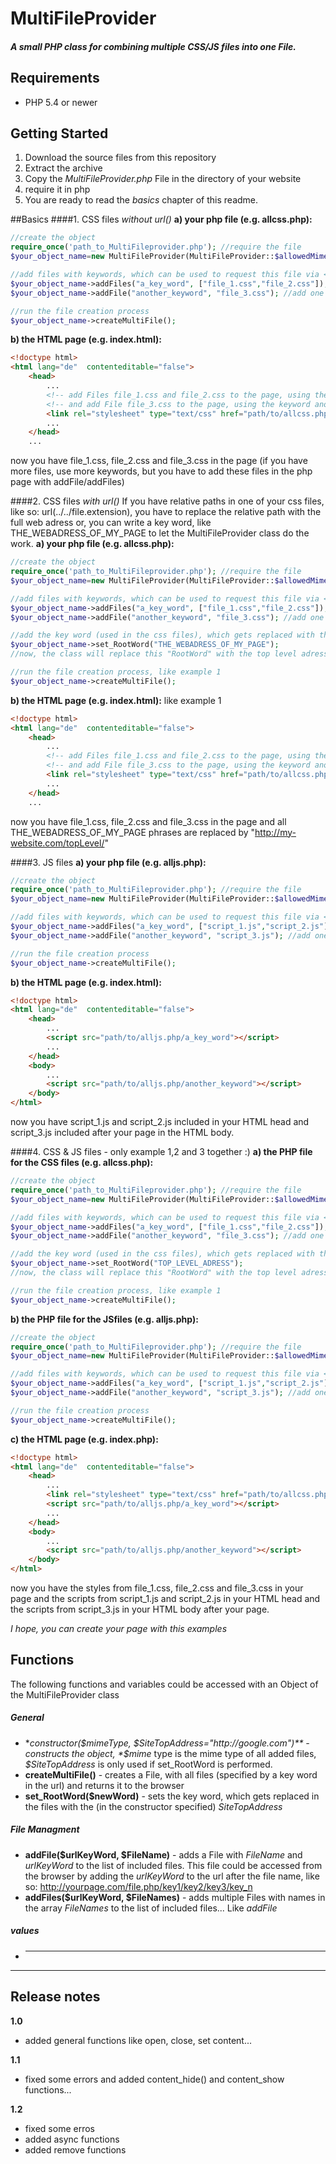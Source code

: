 # MultiFileProvider
##### A small PHP class for combining multiple CSS/JS files into one File.

## Requirements
- PHP 5.4 or newer

## Getting Started
1. Download the source files from this repository
2. Extract the archive
3. Copy the *MultiFileProvider.php* File in the directory of your website
4. require it in php
7. You are ready to read the *basics* chapter of this readme.

##Basics
####1. CSS files *without url()*
**a) your php file (e.g. allcss.php):**

```php
//create the object 
require_once('path_to_MultiFileprovider.php'); //require the file
$your_object_name=new MultiFileProvider(MultiFileProvider::$allowedMimeTypes["css"]); //specifying the css mime type is easy, because you could access all allowed mime type  of the class as array (file extension = key, mime type = value) with MultiFileProvider::$allowedMimeTypes.

//add files with keywords, which can be used to request this file via <link> in html
$your_object_name->addFiles("a_key_word", ["file_1.css","file_2.css"]); //add multiple files to one key word
$your_object_name->addFile("another_keyword", "file_3.css"); //add one file for one keyword

//run the file creation process
$your_object_name->createMultiFile();
```

**b) the HTML page (e.g. index.html):**
```html
<!doctype html>
<html lang="de"  contenteditable="false">
    <head>
        ...
		<!-- add Files file_1.css and file_2.css to the page, using the keyword a_key_word-->
        <!-- and add File file_3.css to the page, using the keyword another_keyword-->
        <link rel="stylesheet" type="text/css" href="path/to/allcss.php/a_key_word/another_keyword/foo/a"/>
        ...
    </head>
    ...
```
now you have file_1.css, file_2.css and file_3.css in the page (if you have more files, use more keywords, but you have to add these files in the php page with addFile/addFiles)

####2. CSS files *with url()*
If you have relative paths in one of your css files, like so: url(../../file.extension), you have to replace the relative path with the full web adress or, you can write a key word, like THE_WEBADRESS_OF_MY_PAGE to let the MultiFileProvider class do the work.
**a) your php file (e.g. allcss.php):**

```php
//create the object 
require_once('path_to_MultiFileprovider.php'); //require the file
$your_object_name=new MultiFileProvider(MultiFileProvider::$allowedMimeTypes["css"],"http://my-website.com/topLevel/");//mime type like in example 1. The adress is the Top level of your website, like http://google.com or http://mysite.com/another_folder_level/

//add files with keywords, which can be used to request this file via <link> in html, like example 1
$your_object_name->addFiles("a_key_word", ["file_1.css","file_2.css"]); //add multiple files to one key word
$your_object_name->addFile("another_keyword", "file_3.css"); //add one file for one keyword

//add the key word (used in the css files), which gets replaced with the top level, specified in the object creation
$your_object_name->set_RootWord("THE_WEBADRESS_OF_MY_PAGE");
//now, the class will replace this "RootWord" with the top level adress

//run the file creation process, like example 1
$your_object_name->createMultiFile();
```

**b) the HTML page (e.g. index.html):** like example 1
```html
<!doctype html>
<html lang="de"  contenteditable="false">
    <head>
        ...
		<!-- add Files file_1.css and file_2.css to the page, using the keyword a_key_word-->
        <!-- and add File file_3.css to the page, using the keyword another_keyword-->
        <link rel="stylesheet" type="text/css" href="path/to/allcss.php/a_key_word/another_keyword/foo/a"/>
        ...
    </head>
    ...
```
now you have file_1.css, file_2.css and file_3.css in the page and all THE_WEBADRESS_OF_MY_PAGE phrases are replaced by "http://my-website.com/topLevel/"

####3. JS files 
**a) your php file (e.g. alljs.php):**

```php
//create the object 
require_once('path_to_MultiFileprovider.php'); //require the file
$your_object_name=new MultiFileProvider(MultiFileProvider::$allowedMimeTypes["js"]); //like example 1, only changing the key for the allowedMimeTypes to "js" (because we want a .js file)

//add files with keywords, which can be used to request this file via <script src=""> in html
$your_object_name->addFiles("a_key_word", ["script_1.js","script_2.js"]); //add multiple files to one key word
$your_object_name->addFile("another_keyword", "script_3.js"); //add one file for one keyword

//run the file creation process
$your_object_name->createMultiFile();
```

**b) the HTML page (e.g. index.html):**
```html
<!doctype html>
<html lang="de"  contenteditable="false">
    <head>
		...
		<script src="path/to/alljs.php/a_key_word"></script>
		...
    </head>
    <body>
		...
		<script src="path/to/alljs.php/another_keyword"></script>
	</body>
</html>
```
now you have script_1.js and script_2.js included in your HTML head and script_3.js included after your page in the HTML body.

####4. CSS & JS files - only example 1,2 and 3 together :)
**a) the PHP file for the CSS files (e.g. allcss.php):**
```php
//create the object 
require_once('path_to_MultiFileprovider.php'); //require the file
$your_object_name=new MultiFileProvider(MultiFileProvider::$allowedMimeTypes["css"],"http://my-website.com/topLevel/");//like example 2

//add files with keywords, which can be used to request this file via <link> in html, like example 1
$your_object_name->addFiles("a_key_word", ["file_1.css","file_2.css"]); //add multiple files to one key word
$your_object_name->addFile("another_keyword", "file_3.css"); //add one file for one keyword

//add the key word (used in the css files), which gets replaced with the top level, specified in the object creation
$your_object_name->set_RootWord("TOP_LEVEL_ADRESS");
//now, the class will replace this "RootWord" with the top level adress

//run the file creation process, like example 1
$your_object_name->createMultiFile();
```

**b) the PHP file for the JSfiles (e.g. alljs.php):**
```php
//create the object 
require_once('path_to_MultiFileprovider.php'); //require the file
$your_object_name=new MultiFileProvider(MultiFileProvider::$allowedMimeTypes["js"]); //like example 3

//add files with keywords, which can be used to request this file via <script src=""> in html
$your_object_name->addFiles("a_key_word", ["script_1.js","script_2.js"]); //add multiple files to one key word
$your_object_name->addFile("another_keyword", "script_3.js"); //add one file for one keyword

//run the file creation process
$your_object_name->createMultiFile();
```
**c) the HTML page (e.g. index.php):**
```html
<!doctype html>
<html lang="de"  contenteditable="false">
    <head>
		...
		<link rel="stylesheet" type="text/css" href="path/to/allcss.php/a_key_word/another_keyword/foo/a"/>
		<script src="path/to/alljs.php/a_key_word"></script>
		...
    </head>
    <body>
		...
		<script src="path/to/alljs.php/another_keyword"></script>
	</body>
</html>
```
now you have the styles from file_1.css, file_2.css and file_3.css in your page and the scripts from script_1.js and script_2.js in your HTML head and the scripts from script_3.js in your HTML body after your page.

*I hope, you can create your page with this examples*


## Functions

The following functions and variables could be accessed with an Object of the MultiFileProvider class
##### General
- **constructor($mimeType, $SiteTopAddress="http://google.com")** - constructs the object, *$mime* type is the mime type of all added files, *$SiteTopAddress* is only used if set_RootWord is performed.
- **createMultiFile()** - creates a File, with all files (specified by a key word in the url) and returns it to the browser
- **set_RootWord($newWord)** - sets the key word, which gets replaced in the files with the (in the constructor specified) *SiteTopAddress*

##### File Managment
- **addFile($urlKeyWord, $FileName)** - adds a File with *FileName*  and *urlKeyWord* to the list of included files. This file could be accessed from the browser by adding the *urlKeyWord* to the url after the file name, like so: http://yourpage.com/file.php/key1/key2/key3/key_n
- **addFiles($urlKeyWord, $FileNames)** - adds multiple Files with names in the array *FileNames* to the list of included files... Like *addFile*

##### values
- ****

------------

## Release notes
**1.0**
- added general functions like open, close, set content...

**1.1**
- fixed some errors and added content_hide() and content_show functions...

**1.2**
- fixed some erros
- added async functions
- added remove functions
